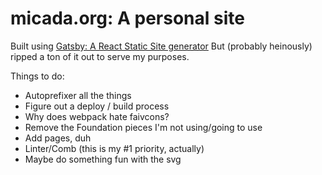 # micada.org: A personal site

Built using [Gatsby: A React Static Site generator](https://github.com/gatsbyjs/gatsby)
But (probably heinously) ripped a ton of it out to serve my purposes.

Things to do:
- Autoprefixer all the things
- Figure out a deploy / build process
- Why does webpack hate faivcons?
- Remove the Foundation pieces I'm not using/going to use
- Add pages, duh 
- Linter/Comb (this is my #1 priority, actually)
- Maybe do something fun with the svg